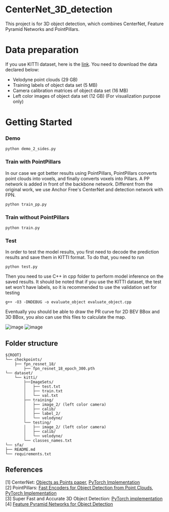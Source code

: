 # CenterNet_3D_detection
This project is for 3D object detection, which combines CenterNet, Feature Pyramid Networks and PointPillars. 

# Data preparation
If you use KITTI dataset, here is the [link](http://www.cvlibs.net/datasets/kitti/eval_object.php?obj_benchmark=3d).
You need to download the data declared below:

- Velodyne point clouds (29 GB)
- Training labels of object data set (5 MB)
- Camera calibration matrices of object data set (16 MB)
- Left color images of object data set (12 GB) (For visualization purpose only)

# Getting Started

### Demo
```
python demo_2_sides.py
```

### Train with PointPillars
In our case we got better results using PointPillars, PointPillars converts point clouds into voxels, and finally converts voxels into Pillars. A PP network is added in front of the backbone network. Different from the original work, we use Anchor Free's CenterNet and detection network with FPN.
```
python train_pp.py 
```

### Train without PointPillars
```
python train.py 
```

### Test
In order to test the model results, you first need to decode the prediction results and save them in KITTI format. To do that, you need to run
```
python test.py 
```

Then you need to use C++ in cpp folder to perform model inference on the saved results.
It should be noted that if you use the KITTI dataset, the test set won't have labels, so it is recommended to use the validation set for testing
```
g++ -O3 -DNDEBUG -o evaluate_object evaluate_object.cpp
```
Eventually you should be able to draw the PR curve for 2D BEV BBox and 3D BBox, you also can use this files to calculate the map.

![image](https://user-images.githubusercontent.com/81321338/185967405-bb3b9d9e-46b6-41f1-ad92-080e91dea709.png)
![image](https://user-images.githubusercontent.com/81321338/185967730-6d3c9c0e-9cbc-4bd1-91f8-db46747f2201.png)


## Folder structure
```
${ROOT}
└── checkpoints/
    ├── fpn_resnet_18/    
        ├── fpn_resnet_18_epoch_300.pth
└── dataset/    
    └── kitti/
        ├──ImageSets/
        │   ├── test.txt
        │   ├── train.txt
        │   └── val.txt
        ├── training/
        │   ├── image_2/ (left color camera)
        │   ├── calib/
        │   ├── label_2/
        │   └── velodyne/
        └── testing/  
        │   ├── image_2/ (left color camera)
        │   ├── calib/
        │   └── velodyne/
        └── classes_names.txt
└── sfa/
├── README.md 
└── requirements.txt
```


## References

[1] CenterNet: [Objects as Points paper](https://arxiv.org/abs/1904.07850), [PyTorch Implementation](https://github.com/xingyizhou/CenterNet) <br>
[2] PointPillars: [Fast Encoders for Object Detection from Point Clouds](https://arxiv.org/abs/1812.05784), [PyTorch Implementation](https://github.com/nutonomy/second.pytorch) <br>
[3] Super Fast and Accurate 3D Object Detection: [PyTorch implementation](https://github.com/maudzung/SFA3D) <br>
[4] [Feature Pyramid Networks for Object Detection](https://arxiv.org/abs/1612.03144) <br>
